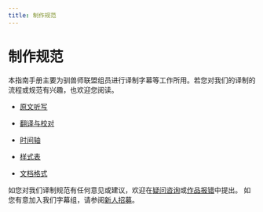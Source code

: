 ```yaml
---
title: 制作规范
---
```


# 制作规范

本指南手册主要为驯兽师联盟组员进行译制字幕等工作所用。若您对我们的译制的流程或规范有兴趣，也欢迎您阅读。


- [原文听写](recording.md)

- [翻译与校对](translation.md)

- [时间轴](timeline.md)

- [样式表](stylesheet.md)

- [文档格式](fileformat.md)

如您对我们译制规范有任何意见或建议，欢迎在[疑问咨询](https://www.tamersunion.net/consult/)或[作品报错](https://www.tamersunion.net/mistake/)中提出。
如您有意加入我们字幕组，请参阅[新人招募](https://www.tamersunion.net/recruit/)。